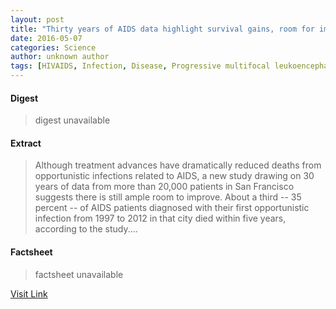 ```yaml
---
layout: post
title: "Thirty years of AIDS data highlight survival gains, room for improvement"
date: 2016-05-07
categories: Science
author: unknown author
tags: [HIVAIDS, Infection, Disease, Progressive multifocal leukoencephalopathy, Preventive healthcare, Clinical medicine, Health policy, Health economics, Epidemiology, Infectious diseases, Medical humanities, Diseases and disorders, Health care, Health, Medical specialties, Health sciences, Medicine, Public health]
---
```



#### Digest
>digest unavailable

#### Extract
>Although treatment advances have dramatically reduced deaths from opportunistic infections related to AIDS, a new study drawing on 30 years of data from more than 20,000 patients in San Francisco suggests there is still ample room to improve. About a third -- 35 percent -- of AIDS patients diagnosed with their first opportunistic infection from 1997 to 2012 in that city died within five years, according to the study....

#### Factsheet
>factsheet unavailable

[Visit Link](http://www.sciencedaily.com/releases/2015/06/150604084715.htm)


